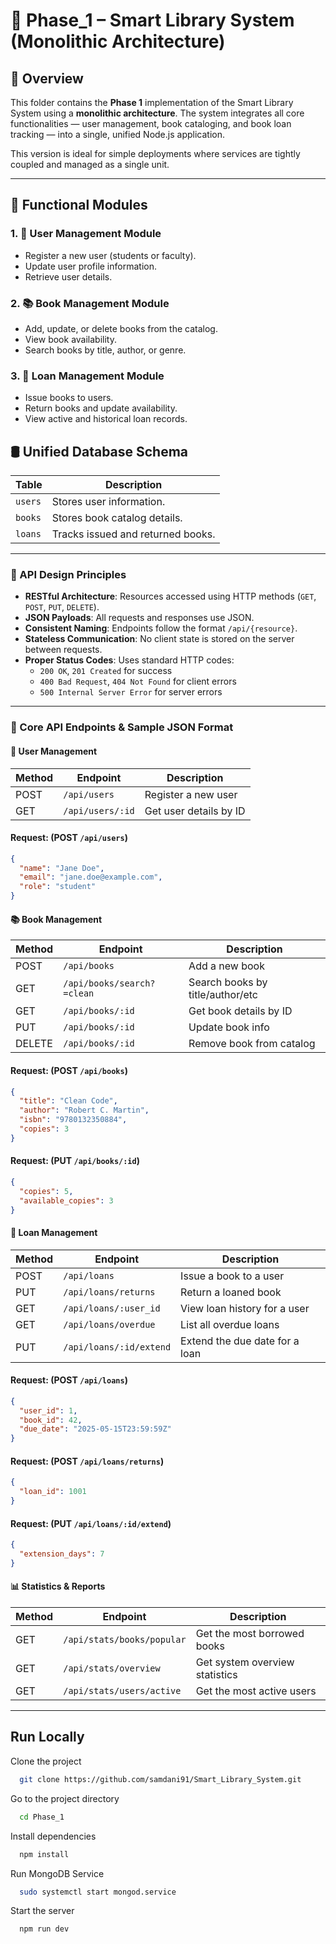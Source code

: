 # 📁 Phase_1 – Smart Library System (Monolithic Architecture)

## 📌 Overview

This folder contains the **Phase 1** implementation of the Smart Library System using a **monolithic architecture**. The system integrates all core functionalities — user management, book cataloging, and book loan tracking — into a single, unified Node.js application.

This version is ideal for simple deployments where services are tightly coupled and managed as a single unit.

---

## 🧩 Functional Modules

### 1. 👥 User Management Module
- Register a new user (students or faculty).
- Update user profile information.
- Retrieve user details.

### 2. 📚 Book Management Module
- Add, update, or delete books from the catalog.
- View book availability.
- Search books by title, author, or genre.

### 3. 🔁 Loan Management Module
- Issue books to users.
- Return books and update availability.
- View active and historical loan records.


## 🛢️ Unified Database Schema

| Table  | Description                        |
|--------|------------------------------------|
| `users` | Stores user information.           |
| `books` | Stores book catalog details.       |
| `loans` | Tracks issued and returned books.  |

---

### 📐 API Design Principles

- **RESTful Architecture**: Resources accessed using HTTP methods (`GET`, `POST`, `PUT`, `DELETE`).
- **JSON Payloads**: All requests and responses use JSON.
- **Consistent Naming**: Endpoints follow the format `/api/{resource}`.
- **Stateless Communication**: No client state is stored on the server between requests.
- **Proper Status Codes**: Uses standard HTTP codes:  
  - `200 OK`, `201 Created` for success  
  - `400 Bad Request`, `404 Not Found` for client errors  
  - `500 Internal Server Error` for server errors

---

### 📘 Core API Endpoints & Sample JSON Format

#### 👥 User Management
| Method | Endpoint              | Description                      |
|--------|-----------------------|----------------------------------|
| POST   | `/api/users`          | Register a new user              |
| GET    | `/api/users/:id`      | Get user details by ID           |


#### Request: (POST `/api/users`)
```json
{
  "name": "Jane Doe",
  "email": "jane.doe@example.com",
  "role": "student"
}

```

#### 📚 Book Management
| Method | Endpoint              | Description                      |
|--------|-----------------------|----------------------------------|
| POST   | `/api/books`          | Add a new book                   |
| GET    | `/api/books/search?=clean`   | Search books by title/author/etc |
| GET    | `/api/books/:id`      | Get book details by ID           |
| PUT    | `/api/books/:id`      | Update book info                 |
| DELETE | `/api/books/:id`      | Remove book from catalog         |

#### Request: (POST `/api/books`)
```json
{
  "title": "Clean Code",
  "author": "Robert C. Martin",
  "isbn": "9780132350884",
  "copies": 3
}

```
#### Request: (PUT `/api/books/:id`)
```json
{
  "copies": 5,
  "available_copies": 3
}

```


#### 🔁 Loan Management
| Method | Endpoint              | Description                      |
|--------|-----------------------|----------------------------------|
| POST   | `/api/loans`          | Issue a book to a user           |
| PUT    | `/api/loans/returns`  | Return a loaned book             |
| GET    | `/api/loans/:user_id` | View loan history for a user     |
| GET    | `/api/loans/overdue`  | List all overdue loans  |
| PUT    | `/api/loans/:id/extend`  | Extend the due date for a loan  |

#### Request: (POST `/api/loans`)
```json
{
  "user_id": 1,
  "book_id": 42,
  "due_date": "2025-05-15T23:59:59Z"
}

```
#### Request: (POST `/api/loans/returns`)
```json
{
  "loan_id": 1001
}

```

#### Request: (PUT `/api/loans/:id/extend`)
```json
{
  "extension_days": 7
}

```

#### 📊 Statistics & Reports
| Method | Endpoint              | Description                      |
|--------|-----------------------|----------------------------------|
| GET    | `/api/stats/books/popular` | Get the most borrowed books       |
| GET    | `/api/stats/overview` | Get system overview statistics       |
| GET    | `/api/stats/users/active` | Get the most active users        |

---


## Run Locally

Clone the project

```bash
  git clone https://github.com/samdani91/Smart_Library_System.git
```

Go to the project directory

```bash
  cd Phase_1
```

Install dependencies

```bash
  npm install
```
Run MongoDB Service

```bash
  sudo systemctl start mongod.service

```

Start the server

```bash
  npm run dev
```

